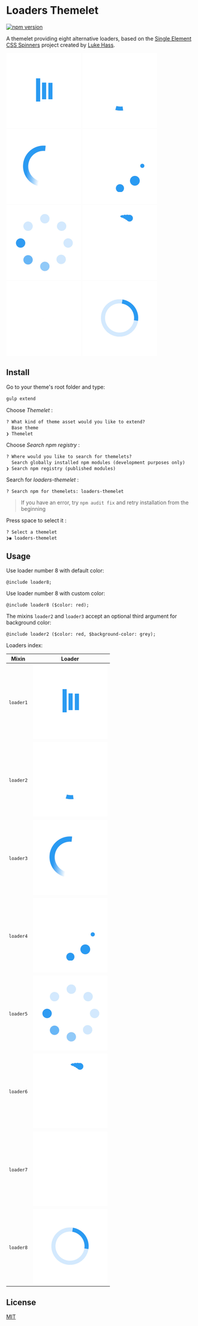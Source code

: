 # Loaders Themelet

[![npm version](https://badge.fury.io/js/loaders-themelet.svg)](https://badge.fury.io/js/loaders-themelet)

A themelet providing eight alternative loaders, based on the [Single Element CSS Spinners](https://projects.lukehaas.me/css-loaders/) project created by [Luke Hass](https://lukehaas.me/).

![Loader 1](doc/loader1.gif) 
![Loader 2](doc/loader2.gif)
![Loader 3](doc/loader3.gif)
![Loader 4](doc/loader4.gif)
![Loader 5](doc/loader5.gif)
![Loader 6](doc/loader6.gif)
![Loader 7](doc/loader7.gif)
![Loader 8](doc/loader8.gif)

## Install

Go to your theme's root folder and type:
```bash
gulp extend
```
Choose _Themelet_ :
```
? What kind of theme asset would you like to extend? 
  Base theme 
❯ Themelet 
```
Choose _Search npm registry_ :
```
? Where would you like to search for themelets? 
  Search globally installed npm modules (development purposes only) 
❯ Search npm registry (published modules) 
```
Search for _loaders-themelet_ :
```
? Search npm for themelets: loaders-themelet
```
> If you have an error, try `npm audit fix` and retry installation from the beginning 

Press space to select it :
```
? Select a themelet 
❯◉ loaders-themelet
```

## Usage

Use loader number 8 with default color:  

```
@include loader8;
```

Use loader number 8 with custom color:  

```
@include loader8 ($color: red);
```

The mixins `loader2` and `loader3` accept an optional third argument for background color:

```
@include loader2 ($color: red, $background-color: grey);
```

Loaders index:

| Mixin     | Loader                       |
|:---------:|:---------------------------: |
| `loader1` | ![Loader 1](doc/loader1.gif) |
| `loader2` | ![Loader 2](doc/loader2.gif) |
| `loader3` | ![Loader 3](doc/loader3.gif) |
| `loader4` | ![Loader 4](doc/loader4.gif) |
| `loader5` | ![Loader 5](doc/loader5.gif) |
| `loader6` | ![Loader 6](doc/loader6.gif) |
| `loader7` | ![Loader 7](doc/loader7.gif) |
| `loader8` | ![Loader 8](doc/loader8.gif) |

## License

[MIT](LICENSE)